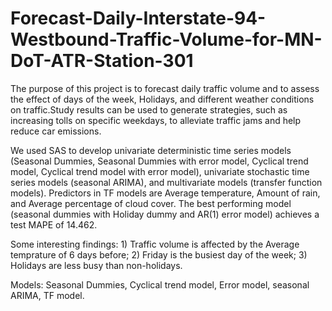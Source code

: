 # Forecast-Daily-Interstate-94-Westbound-Traffic-Volume-for-MN-DoT-ATR-Station-301

The purpose of this project is to forecast daily traffic volume and to assess the effect of days of the week, Holidays, and different weather conditions on traffic.Study results can be used to generate strategies, such as increasing tolls on specific weekdays, to alleviate traffic jams and help reduce car emissions. 

We used SAS to develop univariate deterministic time series models (Seasonal Dummies, Seasonal Dummies with error model, Cyclical trend model, Cyclical trend model with error model), univariate stochastic time series models (seasonal ARIMA), and multivariate models (transfer function models).
Predictors in TF models are Average temperature, Amount of rain, and Average percentage of cloud cover. The best performing model (seasonal dummies with Holiday dummy and AR(1) error model) achieves a test MAPE of 14.462.

Some interesting findings: 1) Traffic volume is affected by the Average temprature of 6 days before; 2) Friday is the busiest day of the week; 3) Holidays are less busy than non-holidays.

Models: Seasonal Dummies, Cyclical trend model, Error model, seasonal ARIMA, TF model.







